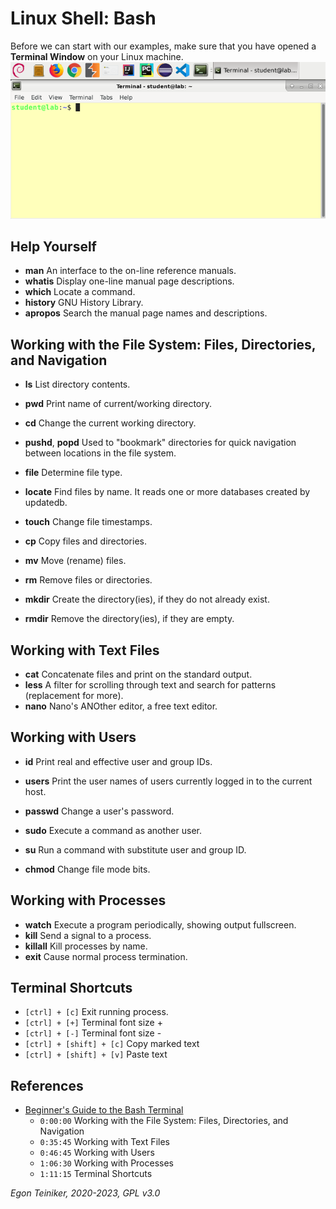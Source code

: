 # Linux Shell: Bash

Before we can start with our examples, make sure that you have opened a **Terminal Window** on 
your Linux machine.
![Terminal Window](figures/Terminal.png)
 
## Help Yourself

* **man** An interface to the on-line reference manuals.
* **whatis** Display one-line manual page descriptions.
* **which** Locate a command.
* **history** GNU History Library.
* **apropos** Search the manual page names and descriptions.


## Working with the File System: Files, Directories, and Navigation

* **ls** List directory contents.
* **pwd** Print name of current/working directory.
* **cd** Change the current working directory.
* **pushd**, **popd**  Used to "bookmark" directories for quick navigation between locations in the file system. 
 
* **file** Determine file type.
* **locate** Find files by name. It reads one or more databases created by updatedb.

* **touch** Change file timestamps.
* **cp** Copy files and directories.
* **mv** Move (rename) files.
* **rm** Remove files or directories.
* **mkdir** Create the directory(ies), if they do not already exist.
* **rmdir** Remove the directory(ies), if they are empty.

## Working with Text Files
* **cat** Concatenate files and print on the standard output.
* **less**  A filter for scrolling through text and search for patterns (replacement for more).
* **nano** Nano's ANOther editor, a free text editor.


## Working with Users
* **id** Print real and effective user and group IDs.
* **users** Print the user names of users currently logged in to the current host.
* **passwd** Change a user's password.

* **sudo** Execute a command as another user.
* **su** Run a command with substitute user and group ID.
* **chmod** Change file mode bits.

## Working with Processes
* **watch** Execute a program periodically, showing output fullscreen.
* **kill** Send a signal to a process.
* **killall** Kill processes by name.
* **exit** Cause normal process termination.

## Terminal Shortcuts
* `[ctrl] + [c]` Exit running process.
* `[ctrl] + [+]` Terminal font size +
* `[ctrl] + [-]` Terminal font size -
* `[ctrl] + [shift] + [c]` Copy marked text 
* `[ctrl] + [shift] + [v]` Paste text


## References 
*  [Beginner's Guide to the Bash Terminal](https://www.youtube.com/watch?v=oxuRxtrO2Ag)
    * `0:00:00` Working with the File System: Files, Directories, and Navigation
    * `0:35:45` Working with Text Files 
    * `0:46:45` Working with Users 
    * `1:06:30` Working with Processes
    * `1:11:15` Terminal Shortcuts

*Egon Teiniker, 2020-2023, GPL v3.0*    
